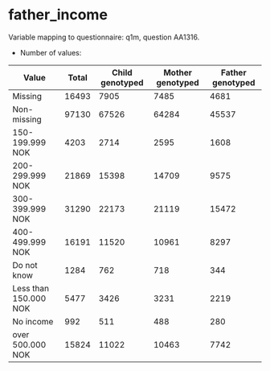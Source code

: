 # father_income
Variable mapping to questionnaire: q1m, question AA1316.
- Number of values:

| Value | Total | Child genotyped | Mother genotyped | Father genotyped |
| ----- | ----- | --------------- | ---------------- | ---------------- |
| Missing | 16493 | 7905 | 7485 | 4681 |
| Non-missing | 97130 | 67526 | 64284 | 45537 |
| 150-199.999 NOK | 4203 | 2714 | 2595 |1608 |
| 200-299.999 NOK | 21869 | 15398 | 14709 |9575 |
| 300-399.999 NOK | 31290 | 22173 | 21119 |15472 |
| 400-499.999 NOK | 16191 | 11520 | 10961 |8297 |
| Do not know | 1284 | 762 | 718 |344 |
| Less than 150.000 NOK | 5477 | 3426 | 3231 |2219 |
| No income | 992 | 511 | 488 |280 |
| over 500.000 NOK | 15824 | 11022 | 10463 |7742 |



